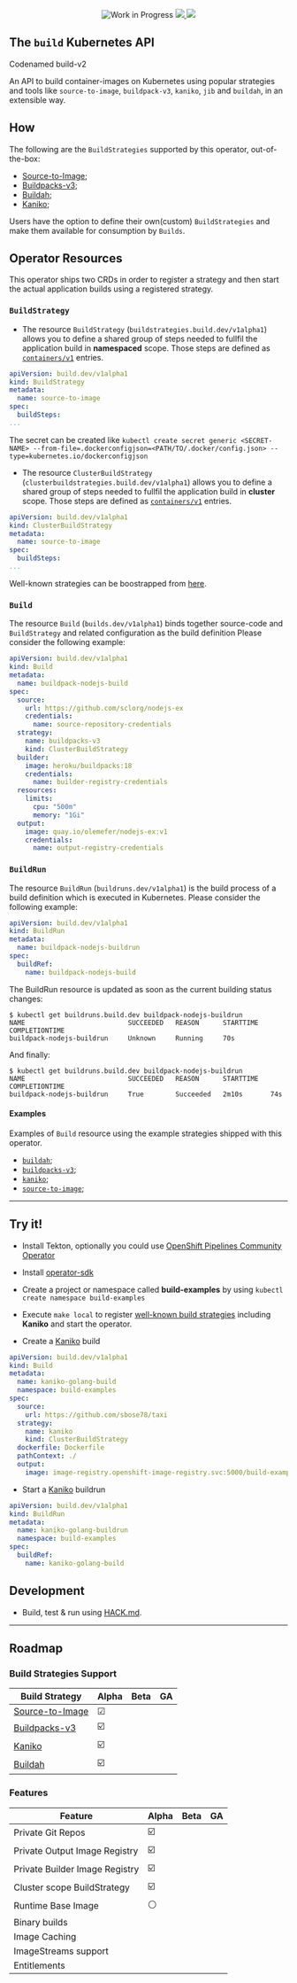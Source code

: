 <p align="center">
    <img alt="Work in Progress" src="https://img.shields.io/badge/Status-Work%20in%20Progress-informational">
    <a alt="GoReport" href="https://goreportcard.com/report/github.com/redhat-developer/build">
        <img src="https://goreportcard.com/badge/github.com/redhat-developer/build">
    </a>
    <a alt="Travis-CI Status" href="https://travis-ci.com/redhat-developer/build">
        <img src="https://travis-ci.com/redhat-developer/build.svg?branch=master">
    </a>
</p>

## The `build` Kubernetes API 

Codenamed build-v2

An API to build container-images on Kubernetes using popular strategies and tools like
`source-to-image`, `buildpack-v3`, `kaniko`, `jib` and `buildah`, in an extensible way.


## How

The following are the `BuildStrategies` supported by this operator, out-of-the-box:

* [Source-to-Image](samples/buildstrategy/source-to-image/README.md);
* [Buildpacks-v3](samples/buildstrategy/buildpacks-v3/README.md);
* [Buildah](samples/buildstrategy/buildah/README.md);
* [Kaniko](samples/buildstrategy/kaniko/README.md);

Users have the option to define their own(custom) `BuildStrategies` and make them available for consumption
by `Builds`.

## Operator Resources

This operator ships two CRDs in order to register a strategy and then start the actual
application builds using a registered strategy.

### `BuildStrategy`

- The resource `BuildStrategy` (`buildstrategies.build.dev/v1alpha1`) allows you to define a shared group of
steps needed to fullfil the application build in **namespaced** scope. Those steps are defined as
[`containers/v1`][corev1container] entries.

```yaml
apiVersion: build.dev/v1alpha1
kind: BuildStrategy
metadata:
  name: source-to-image
spec:
  buildSteps:
...
```
The secret can be created like `kubectl create secret generic <SECRET-NAME> --from-file=.dockerconfigjson=<PATH/TO/.docker/config.json> --type=kubernetes.io/dockerconfigjson`

- The resource `ClusterBuildStrategy` (`clusterbuildstrategies.build.dev/v1alpha1`) allows you to define a shared group of
steps needed to fullfil the application build in **cluster** scope. Those steps are defined as
[`containers/v1`][corev1container] entries.

```yaml
apiVersion: build.dev/v1alpha1
kind: ClusterBuildStrategy
metadata:
  name: source-to-image
spec:
  buildSteps:
...
```

Well-known strategies can be boostrapped from [here](samples/buildstrategy).

### `Build`

The resource `Build` (`builds.dev/v1alpha1`) binds together source-code and `BuildStrategy` and related configuration as the build definition
Please consider the following example:

```yaml
apiVersion: build.dev/v1alpha1
kind: Build
metadata:
  name: buildpack-nodejs-build
spec:
  source:
    url: https://github.com/sclorg/nodejs-ex
    credentials:
      name: source-repository-credentials
  strategy:
    name: buildpacks-v3
    kind: ClusterBuildStrategy
  builder:
    image: heroku/buildpacks:18
    credentials:
      name: builder-registry-credentials
  resources:
    limits:
      cpu: "500m"
      memory: "1Gi"
  output:
    image: quay.io/olemefer/nodejs-ex:v1
    credentials:
      name: output-registry-credentials
```

### `BuildRun`

The resource `BuildRun` (`buildruns.dev/v1alpha1`) is the build process of a build definition which is executed in Kubernetes. 
Please consider the following example:

```yaml
apiVersion: build.dev/v1alpha1
kind: BuildRun
metadata:
  name: buildpack-nodejs-buildrun
spec:
  buildRef:
    name: buildpack-nodejs-build
```

The BuildRun resource is updated as soon as the current building status changes:

```
$ kubectl get buildruns.build.dev buildpack-nodejs-buildrun
NAME                          SUCCEEDED   REASON      STARTTIME   COMPLETIONTIME
buildpack-nodejs-buildrun     Unknown     Running     70s
```

And finally:

```
$ kubectl get buildruns.build.dev buildpack-nodejs-buildrun
NAME                          SUCCEEDED   REASON      STARTTIME   COMPLETIONTIME
buildpack-nodejs-buildrun     True        Succeeded   2m10s       74s
```

#### Examples

Examples of `Build` resource using the example strategies shipped with this operator.

* [`buildah`](./samples/build/build_buildah_cr.yaml);
* [`buildpacks-v3`](./samples/build/build_buildpacks-v3_cr.yaml);
* [`kaniko`](./samples/build/build_kaniko_cr.yaml);
* [`source-to-image`](.samples/build/build_source-to-image_cr.yaml);

----

## Try it!

- Install Tekton, optionally you could use
[OpenShift Pipelines Community Operator][pipelinesoperator]

- Install [operator-sdk][operatorsdk]

- Create a project or namespace called **build-examples** by using `kubectl create namespace build-examples`

- Execute `make local` to register [well-known build strategies](samples/buildstrategies) including **Kaniko**
and start the operator.

- Create a [Kaniko](samples/build/build_kaniko_cr.yaml) build

```yaml
apiVersion: build.dev/v1alpha1
kind: Build
metadata:
  name: kaniko-golang-build
  namespace: build-examples
spec:
  source:
    url: https://github.com/sbose78/taxi
  strategy:
    name: kaniko
    kind: ClusterBuildStrategy
  dockerfile: Dockerfile
  pathContext: ./
  output:
    image: image-registry.openshift-image-registry.svc:5000/build-examples/taxi-app
```

- Start a [Kaniko](samples/buildrun/buildrun_kaniko_cr.yaml) buildrun

```yaml
apiVersion: build.dev/v1alpha1
kind: BuildRun
metadata:
  name: kaniko-golang-buildrun
  namespace: build-examples
spec:
  buildRef:
    name: kaniko-golang-build
```

## Development

* Build, test & run using [HACK.md](HACK.md).

----

## Roadmap

### Build Strategies Support

| Build Strategy                                                                  | Alpha | Beta | GA |
| ------------------------------------------------------------------------------- | ----- | ---- | -- |
| [Source-to-Image](samples/buildstrategy/buildstrategy_source-to-image_cr.yaml)  | ☑     |      |    |
| [Buildpacks-v3](samples/buildstrategy/buildstrategy_buildpacks-v3-cr.yaml)      | ☑️     |      |    |
| [Kaniko](samples/buildstrategy/buildstrategy_kaniko_cr.yaml)                    | ☑️     |      |    |
| [Buildah](samples/buildstrategy/buildstrategy_buildah_cr.yaml)                  | ☑️     |      |    |


### Features

| Feature               | Alpha | Beta | GA |
| --------------------- | ----- | ---- | -- |
| Private Git Repos     | ☑️     |      |    |
| Private Output Image Registry     | ☑️     |      |    |
| Private Builder Image Registry     | ☑️     |      |    |
| Cluster scope BuildStrategy     | ☑️     |      |    |
| Runtime Base Image    | ⚪️    |      |    |
| Binary builds         |       |      |    |
| Image Caching         |       |      |    |
| ImageStreams support  |       |      |    |
| Entitlements          |       |      |    |

[corev1container]: https://github.com/kubernetes/api/blob/v0.17.3/core/v1/types.go#L2106
[pipelinesoperator]: https://www.openshift.com/learn/topics/pipelines
[operatorsdk]: https://github.com/operator-framework/operator-sdk
